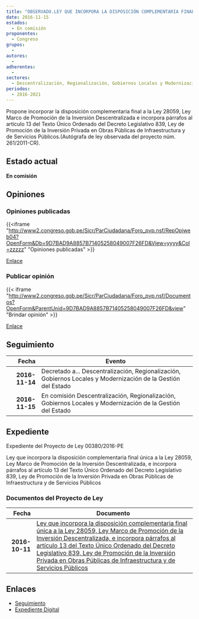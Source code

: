 ```yaml
---
title: "OBSERVADO.LEY QUE INCORPORA LA DISPOSICIÓN COMPLEMENTARIA FINAL ÚNICA A LA LEY 28059, LEY MARCO DE PROMOCIÓN DE LA INVERSIÓN DESCENTRALIZADA, E INCORPORA PÁRRAFOS AL ARTÍCULO 13 DEL TEXTO ÚNICO ORDENADO DEL DECRETO LEGISLATIVO 839, LEY DE PROMOCIÓN DE LA INVERSIÓN PRIVADA EN OBRAS PÚBLICAS DE INFRAESTRUCTURA Y DE SERVICIOS PÚBLICOS"
date: 2016-11-15
estados: 
  - En comisión
proponentes: 
  - Congreso
grupos: 
  - 
autores: 
  - 
adherentes: 
  - 
sectores: 
  - Descentralización, Regionalización, Gobiernos Locales y Modernización de la Gestión del Estado
periodos: 
  - 2016-2021
---
```


Propone incorporar la disposición complementaria final a la Ley 28059, Ley Marco de Promoción de la Inversión Descentralizada e incorpora párrafos al artículo 13 del Texto Único Ordenado del Decreto Legislativo 839, Ley de Promoción de la Inversión Privada en Obras Públicas de Infraestructura y de Servicios Públicos.(Autógrafa de ley observada del proyecto núm. 261/2011-CR).


## Estado actual

**En comisión**

## Opiniones

### Opiniones publicadas

{{<iframe "http://www2.congreso.gob.pe/Sicr/ParCiudadana/Foro_pvp.nsf/RepOpiweb04?OpenForm&Db=9D7BAD9A8857B71405258049007F26FD&View=yyyy&Col=zzzzz" "Opiniones publicadas" >}}

[Enlace](http://www2.congreso.gob.pe/Sicr/ParCiudadana/Foro_pvp.nsf/RepOpiweb04?OpenForm&Db=9D7BAD9A8857B71405258049007F26FD&View=yyyy&Col=zzzzz)
### Publicar opinión

{{< iframe "http://www2.congreso.gob.pe/Sicr/ParCiudadana/Foro_pvp.nsf/Documentos?OpenForm&ParentUnid=9D7BAD9A8857B71405258049007F26FD&view" "Brindar opinión" >}}

[Enlace](http://www2.congreso.gob.pe/Sicr/ParCiudadana/Foro_pvp.nsf/Documentos?OpenForm&ParentUnid=9D7BAD9A8857B71405258049007F26FD&view)

## Seguimiento

| Fecha | Evento |
|------:|--------|
| **2016-11-14** | Decretado a... Descentralización, Regionalización, Gobiernos Locales y Modernización de la Gestión del Estado|
| **2016-11-15** | En comisión Descentralización, Regionalización, Gobiernos Locales y Modernización de la Gestión del Estado|


## Expediente

Expediente del Proyecto de Ley 00380/2016-PE

Ley que incorpora la disposición complementaria final única a la Ley 28059, Ley Marco de Promoción de la Inversión Descentralizada, e incorpora párrafos al artículo 13 del Texto Único Ordenado del Decreto Legislativo 839, Ley de Promoción de la Inversión Privada en Obras Públicas de Infraestructura y de Servicios Públicos


### Documentos del Proyecto de Ley

| Fecha | Documento |
|------:|--------|
| **2016-10-11** | [Ley que incorpora la disposición complementaria final única a la Ley 28059, Ley Marco de Promoción de la Inversión Descentralizada, e incorpora párrafos al artículo 13 del Texto Único Ordenado del Decreto Legislativo 839, Ley de Promoción de la Inversión Privada en Obras Públicas de Infraestructura y de Servicios Públicos](http://www.leyes.congreso.gob.pe/Documentos/2016_2021/Proyectos_de_Ley_y_de_Resoluciones_Legislativas/PL0038020161011.pdf) |

## Enlaces 

- [Seguimiento](http://www2.congreso.gob.pe/Sicr/TraDocEstProc/CLProLey2016.nsf/f7fff46988ca05b1052578e100829cc7/511b3645c6bad2df0525804a00683937?OpenDocument)
- [Expediente Digital](http://www2.congreso.gob.pehttp://www2.congreso.gob.pe/Sicr/TraDocEstProc/CLProLey2016.nsf/f7fff46988ca05b1052578e100829cc7/511b3645c6bad2df0525804a00683937?OpenDocument&Click=05257FB7005EB655.eb71d0cf91d8294e05256cdf006b5706/$Body/0.1C6C)
